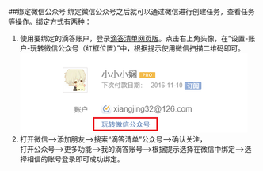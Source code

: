 ##绑定微信公众号
绑定微信公众号之后就可以通过微信进行创建任务，查看任务等操作。绑定方式有两种：
1.  使用要绑定的滴答账户，登录[滴答清单网页版](www.dida365.com)。点击右上角头像，在“设置-账户-玩转微信公众号（红框位置）”中，根据提示使用微信扫描二维码即可。
![](../images/image045.png)
2.  打开微信–>添加朋友–>搜索“滴答清单”公众号–>确认关注，
<br/>打开公众号–>更多功能–>我的滴答账号–>根据提示选择在微信中绑定–>选择相信的账号登录即可成功绑定。

